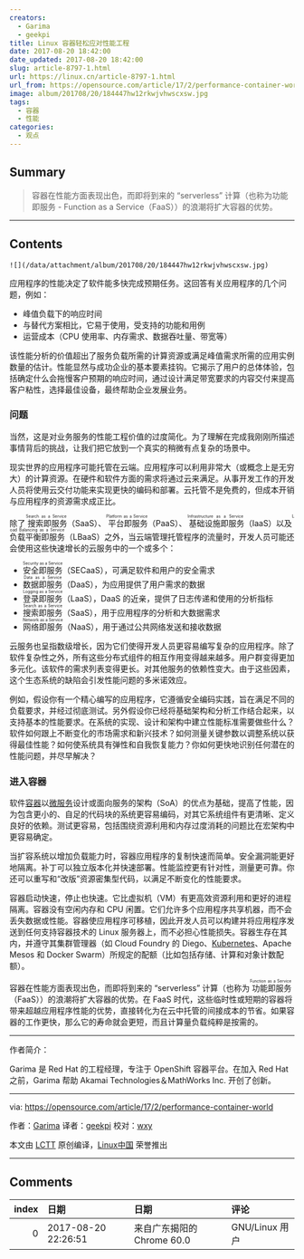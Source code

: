 ```yaml
---
creators:
  - Garima
  - geekpi
title: Linux 容器轻松应对性能工程
date: 2017-08-20 18:42:00
date_updated: 2017-08-20 18:42:00
slug: article-8797-1.html
url: https://linux.cn/article-8797-1.html
url_from: https://opensource.com/article/17/2/performance-container-world
image: album/201708/20/184447hw12rkwjvhwscxsw.jpg
tags:
  - 容器
  - 性能
categories:
  - 观点
---
```


## Summary

> 容器在性能方面表现出色，而即将到来的 “serverless” 计算（也称为功能即服务 - Function as a Service（FaaS））的浪潮将扩大容器的优势。

***

<!-- more -->

## Contents

`![](/data/attachment/album/201708/20/184447hw12rkwjvhwscxsw.jpg)`

应用程序的性能决定了软件能多快完成预期任务。这回答有关应用程序的几个问题，例如：

* 峰值负载下的响应时间
* 与替代方案相比，它易于使用，受支持的功能和用例
* 运营成本（CPU 使用率、内存需求、数据吞吐量、带宽等）

该性能分析的价值超出了服务负载所需的计算资源或满足峰值需求所需的应用实例数量的估计。性能显然与成功企业的基本要素挂钩。它揭示了用户的总体体验，包括确定什么会拖慢客户预期的响应时间，通过设计满足带宽要求的内容交付来提高客户粘性，选择最佳设备，最终帮助企业发展业务。

### 问题

当然，这是对业务服务的性能工程价值的过度简化。为了理解在完成我刚刚所描述事情背后的挑战，让我们把它放到一个真实的稍微有点复杂的场景中。

现实世界的应用程序可能托管在云端。应用程序可以利用非常大（或概念上是无穷大）的计算资源。在硬件和软件方面的需求将通过云来满足。从事开发工作的开发人员将使用云交付功能来实现更快的编码和部署。云托管不是免费的，但成本开销与应用程序的资源需求成正比。

除了<ruby> 搜索即服务 <rt>  Search as a Service </rt></ruby>（SaaS）、<ruby> 平台即服务 <rt>  Platform as a Service </rt></ruby>（PaaS）、<ruby> 基础设施即服务 <rt>  Infrastructure as a Service </rt></ruby>（IaaS）以及<ruby> 负载平衡即服务 <rt>  Load Balancing as a Service </rt></ruby>（LBaaS）之外，当云端管理托管程序的流量时，开发人员可能还会使用这些快速增长的云服务中的一个或多个：

* <ruby> 安全即服务 <rt>  Security as a Service </rt></ruby> （SECaaS），可满足软件和用户的安全需求
* <ruby> 数据即服务 <rt>  Data as a Service </rt></ruby> （DaaS），为应用提供了用户需求的数据
* <ruby> 登录即服务 <rt>  Logging as a Service </rt></ruby> （LaaS），DaaS 的近亲，提供了日志传递和使用的分析指标
* <ruby> 搜索即服务 <rt>  Search as a Service </rt></ruby> （SaaS），用于应用程序的分析和大数据需求
* <ruby> 网络即服务 <rt>  Network as a Service </rt></ruby> （NaaS），用于通过公共网络发送和接收数据

云服务也呈指数级增长，因为它们使得开发人员更容易编写复杂的应用程序。除了软件复杂性之外，所有这些分布式组件的相互作用变得越来越多。用户群变得更加多元化。该软件的需求列表变得更长。对其他服务的依赖性变大。由于这些因素，这个生态系统的缺陷会引发性能问题的多米诺效应。

例如，假设你有一个精心编写的应用程序，它遵循安全编码实践，旨在满足不同的负载要求，并经过彻底测试。另外假设你已经将基础架构和分析工作结合起来，以支持基本的性能要求。在系统的实现、设计和架构中建立性能标准需要做些什么？软件如何跟上不断变化的市场需求和新兴技术？如何测量关键参数以调整系统以获得最佳性能？如何使系统具有弹性和自我恢复能力？你如何更快地识别任何潜在的性能问题，并尽早解决？

### 进入容器

软件[容器](https://opensource.com/resources/what-are-linux-containers)以[微服务](https://opensource.com/resources/what-are-microservices)设计或面向服务的架构（SoA）的优点为基础，提高了性能，因为包含更小的、自足的代码块的系统更容易编码，对其它系统组件有更清晰、定义良好的依赖。测试更容易，包括围绕资源利用和内存过度消耗的问题比在宏架构中更容易确定。

当扩容系统以增加负载能力时，容器应用程序的复制快速而简单。安全漏洞能更好地隔离。补丁可以独立版本化并快速部署。性能监控更有针对性，测量更可靠。你还可以重写和“改版”资源密集型代码，以满足不断变化的性能要求。

容器启动快速，停止也快速。它比虚拟机（VM）有更高效资源利用和更好的进程隔离。容器没有空闲内存和 CPU 闲置。它们允许多个应用程序共享机器，而不会丢失数据或性能。容器使应用程序可移植，因此开发人员可以构建并将应用程序发送到任何支持容器技术的 Linux 服务器上，而不必担心性能损失。容器生存在其内，并遵守其集群管理器（如 Cloud Foundry 的 Diego、[Kubernetes](https://opensource.com/resources/what-is-kubernetes)、Apache Mesos 和 Docker Swarm）所规定的配额（比如包括存储、计算和对象计数配额）。

容器在性能方面表现出色，而即将到来的 “serverless” 计算（也称为<ruby> 功能即服务 <rt>  Function as a Service </rt></ruby>（FaaS））的浪潮将扩大容器的优势。在 FaaS 时代，这些临时性或短期的容器将带来超越应用程序性能的优势，直接转化为在云中托管的间接成本的节省。如果容器的工作更快，那么它的寿命就会更短，而且计算量负载纯粹是按需的。

---

作者简介：

Garima 是 Red Hat 的工程经理，专注于 OpenShift 容器平台。在加入 Red Hat 之前，Garima 帮助 Akamai Technologies＆MathWorks Inc. 开创了创新。

---

via: <https://opensource.com/article/17/2/performance-container-world>

作者：[Garima](https://opensource.com/users/garimavsharma) 译者：[geekpi](https://github.com/geekpi) 校对：[wxy](https://github.com/wxy)

本文由 [LCTT](https://github.com/LCTT/TranslateProject) 原创编译，[Linux中国](https://linux.cn/) 荣誉推出

***

## Comments

|   index | 日期                | 日期                                      | 评论                   |
|--------:|:--------------------|:------------------------------------------|:-----------------------|
|       0 | 2017-08-20 22:26:51 | 来自广东揭阳的 Chrome 60.0|GNU/Linux 用户 | SaaS不是软件即服务吗？ |
